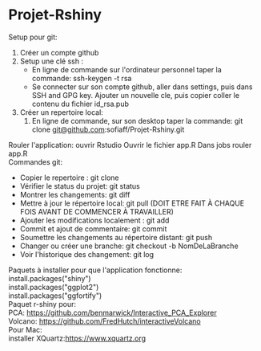 # Projet-Rshiny

Setup pour git:
1) Créer un compte github
2) Setup une clé ssh :
	- En ligne de commande sur l'ordinateur personnel taper la commande: ssh-keygen -t rsa
	- Se connecter sur son compte github, aller dans settings, puis dans SSH and GPG key. 
	  Ajouter un nouvelle cle, puis copier coller le contenu du fichier id_rsa.pub
3) Créer un repertoire local:
	1) En ligne de commande, sur son desktop taper la commande: git clone git@github.com:sofiaff/Projet-Rshiny.git


Rouler l'application:
	ouvrir Rstudio
	Ouvrir le fichier app.R
	Dans jobs rouler app.R
<br/>
Commandes git: <br/>
*	Copier le repertoire : git clone <br/>
*	Vérifier le status du projet: git status <br/>
*	Montrer les changements: git diff <br/>
*	Mettre à jour le répertoire local: git pull  (DOIT ETRE FAIT À CHAQUE FOIS AVANT DE COMMENCER À TRAVAILLER)<br/>
*	Ajouter les modifications localement : git add <fichiers> <br/>
*	Commit et ajout de commentaire: git commit <br/>
*	Soumettre les changements au répertoire distant: git push <br/>
*	Changer ou créer une branche: git checkout -b NomDeLaBranche <br/>
*	Voir l'historique des changement: git log <br/>
	
Paquets à installer pour que l'application fonctionne:<br/>
	install.packages("shiny")<br/>
	install.packages("ggplot2")<br/>
	install.packages("ggfortify")<br/>
Paquet r-shiny pour:<br/>
	PCA: https://github.com/benmarwick/Interactive_PCA_Explorer <br/>
	Volcano: https://github.com/FredHutch/interactiveVolcano <br/>
Pour Mac:<br/>
	installer XQuartz:https://www.xquartz.org
